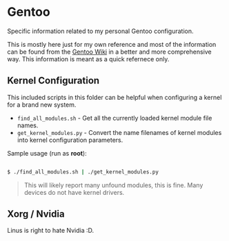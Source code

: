 # Gentoo

Specific information related to my personal Gentoo configuration.

This is mostly here just for my own reference and most of the information can be
found from the [Gentoo Wiki](https://wiki.gentoo.org/) in a better and more
comprehensive way. This information is meant as a quick refernece only.

## Kernel Configuration

This included scripts in this folder can be helpful
when configuring a kernel for a brand new system.

- `find_all_modules.sh` - Get all the currently loaded kernel module file names.
- `get_kernel_modules.py` - Convert the name filenames of kernel modules into
  kernel configuration parameters.

Sample usage (run as **root**):

```bash

$ ./find_all_modules.sh | ./get_kernel_modules.py

```

> This will likely report many unfound modules, this is fine. Many devices do not have kernel drivers.

## Xorg / Nvidia

Linus is right to hate Nvidia :D.
